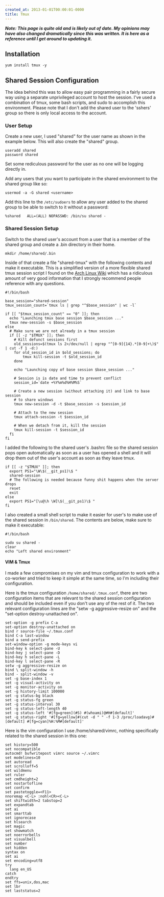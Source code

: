 ```yaml
---
created_at: 2013-01-01T00:00:01-0000
title: Tmux
---
```


***Note: This page is quite old and is likely out of date. My opinions may have
also changed dramatically since this was written. It is here as a reference
until I get around to updating it.***

## Installation

```
yum install tmux -y
```

## Shared Session Configuration

The idea behind this was to allow easy pair programming in a fairly secure way
using a separate unprivileged account to host the session. I've used a
combination of tmux, some bash scripts, and sudo to accomplish this
environment. Please note that I don't add the shared user to the 'sshers' group
so there is only local access to the account.

### User Setup

Create a new user, I used "shared" for the user name as shown in the example
below. This will also create the "shared" group.

```
useradd shared
password shared
```

Set some rediculous password for the user as no one will be logging directly
in.

Add any users that you want to participate in the shared environment to the
shared group like so:

```
usermod -a -G shared <username>
```

Add this line to the `/etc/sudoers` to allow any user added to the shared group
to be able to switch to it without a password:

```
%shared   ALL=(ALL) NOPASSWD: /bin/su shared -
```

### Shared Session Setup

Switch to the shared user's account from a user that is a member of the shared
group and create a .bin directory in their home.

```
mkdir /home/shared/.bin
```

Inside of that create a file "shared-tmux" with the following contents and make
it executable. This is a simplified version of a more flexible shared tmux
session script I found on the [Arch Linux Wiki][1] which has a ridiculous
amount of very good information that I strongly recommend people reference with
any questions.

```
#!/bin/bash

base_session="shared-session"
tmux_session_count=`tmux ls | grep "^$base_session" | wc -l`

if [[ "$tmux_session_count" == "0" ]]; then
  echo "Launching tmux base session $base_session ..."
  tmux new-session -s $base_session
else
  # Make sure we are not already in a tmux session
  if [[ -z "$TMUX" ]]; then
    # Kill defunct sessions first
    old_sessions=$(tmux ls 2>/dev/null | egrep "^[0-9]{14}.*[0-9]+\)$" | cut -f 1 -d:)
    for old_session_id in $old_sessions; do
        tmux kill-session -t $old_session_id
    done

    echo "Launching copy of base session $base_session ..."

    # Session is is date and time to prevent conflict
    session_id=`date +%Y%m%d%H%M%S`

    # Create a new session (without attaching it) and link to base session 
    # to share windows
    tmux new-session -d -t $base_session -s $session_id
    
    # Attach to the new session
    tmux attach-session -t $session_id

    # When we detach from it, kill the session
    tmux kill-session -t $session_id
  fi
fi
```

I added the following to the shared user's .bashrc file so the shared session
pops open automatically as soon as a user has opened a shell and it will drop
them out of the user's account as soon as they leave tmux.

```
if [[ -z "$TMUX" ]]; then
  export PS1="\W\$(__git_ps1)\$ "
  shared-session
  # The following is needed because funny shit happens when the server drops
  reset
  exit
else
  export PS1="[\u@\h \W]\$(__git_ps1)\$ "
fi
```

I also created a small shell script to make it easier for user's to make use of
the shared session in `/bin/shared`. The contents are below, make sure to make
it executable:

```
#!/bin/bash

sudo su shared -
clear
echo "Left shared environment"
```

#### VIM & Tmux

I made a few compromises on my vim and tmux configuration to work with a
co-worker and tried to keep it simple at the same time, so I'm including their
configuration.

Here is the tmux configuration `/home/shared/.tmux.conf`, there are two
configuration items that are relevant to the shared session configuration and
should be included even if you don't use any of the rest of it. The two
relevant configuration lines are the "setw -g aggressive-resize on" and the
"set-option destroy-unattached on".

```
set-option -g prefix C-a
set-option destroy-unattached on
bind r source-file ~/.tmux.conf
bind C-a last-window
bind a send-prefix
set-window-option -g mode-keys vi
bind-key k select-pane -U
bind-key j select-pane -D
bind-key h select-pane -L
bind-key l select-pane -R
setw -g aggressive-resize on
bind \ split-window -h
bind - split-window -v
set -g base-index 1
set -g visual-activity on
set -g monitor-activity on
set -g history-limit 100000
set -g status-bg black
set -g status-fg green
set -g status-interval 30
set -g status-left-length 40
set -g status-left '#[fg=green](#S) #(whoami)@#H#[default]'
set -g status-right '#[fg=yellow]#(cut -d " " -f 1-3 /proc/loadavg)#[default] #[fg=cyan]%H:%M#[default]'
```

Here is the vim configuration I use /home/shared/vimrc, nothing specifically
related to the shared session in this one:

```
set history=500
set nocompatible
autocmd! bufwritepost vimrc source ~/.vimrc
set modelines=10
set autoread
set scrolloff=5
set wildmenu
set ruler
set cmdheight=2
set nostartofline
set confirm
set pastetoggle=<F11>
nnoremap <C-L> :nohl<CR><C-L>
set shiftwidth=2 tabstop=2
set expandtab
set ai
set smarttab
set ignorecase
set hlsearch
set magic
set showmatch
set noerrorbells
set visualbell
set number
set hidden
syntax on
set ai
set encoding=utf8
try
  lang en_US
catch
endtry
set ffs=unix,dos,mac
set lbr
set laststatus=2
```

[1]: https://wiki.archlinux.org/index.php/Tmux#Clients_simultaneously_interacting_with_various_windows_of_a_session
